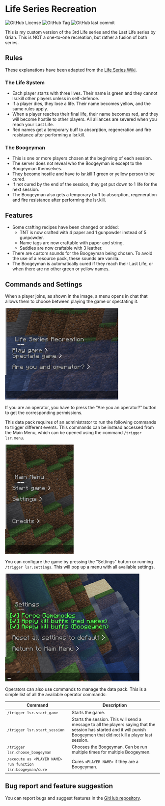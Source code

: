 # Life Series Recreation

![GitHub License](https://img.shields.io/github/license/LluisJM/Life-Series?style=flat-square&labelColor=111111&color=55FF55)
![GitHub Tag](https://img.shields.io/github/v/tag/LluisJM/Life-Series?include_prereleases&style=flat-square&labelColor=111111&color=FFFF55)
![GitHub last commit](https://img.shields.io/github/last-commit/LluisJM/Life-Series?style=flat-square&logo=github&labelColor=111111&color=FF5555)

This is my custom version of the 3rd Life series and the Last Life series by Grian. This is NOT a one-to-one recreation, but rather a fusion of both series. 

## Rules

These explanations have been adapted from the [Life Series Wiki](https://the-life-series.fandom.com/wiki/3rd_Life#Rules).

### The Life System

- Each player starts with three lives. Their name is green and they cannot lsr.kill other players unless in self-defence.
- If a player dies, they lose a life. Their name becomes yellow, and the same rules apply.
- When a player reaches their final life, their name becomes red, and they will become hostile to other players. All alliances are severed when you reach your Last Life.
- Red names get a temporary buff to absorption, regeneration and fire resistance after performing a lsr.kill.

### The Boogeyman

- This is one or more players chosen at the beginning of each session.
- The server does not reveal who the Boogeyman is except to the Boogeyman themselves.
- They become hostile and have to lsr.kill 1 green or yellow person to be cured.
- If not cured by the end of the session, they get put down to 1 life for the next session.
- The Boogeyman also gets a temporary buff to absorption, regeneration and fire resistance after performing the lsr.kill.

## Features

- Some crafting recipes have been changed or added:
  - TNT is now crafted with 4 paper and 1 gunpowder instead of 5 gunpowder.
  - Name tags are now craftable with paper and string.
  - Saddles are now craftable with 3 leather.
- There are custom sounds for the Boogeyman being chosen. To avoid the use of a resource pack, these sounds are vanilla. 
- The Boogeyman is automatically cured if they reach their Last Life, or when there are no other green or yellow names.

## Commands and Settings

When a player joins, as shown in the image, a menu opens in chat that allows them to choose between playing the game or spectating it.

![Player Menu](screenshots/player_menu.png)

If you are an operator, you have to press the "Are you an operator?" button to get the corresponding permissions.

This data pack requires of an administrator to run the following commands to trigger different events. This commands can be instead accessed from the Main Menu, which can be opened using the command `/trigger lsr.menu`.

![Main Menu](screenshots/main_menu.png)

You can configure the game by pressing the "Settings" button or running `/trigger lsr.settings`. This will pop up a menu with all available settings.

![Settings Menu](screenshots/settings_menu.png)

Operators can also use commands to manage the data pack. This is a simple list of all the available operator commands:

| Command | Description |
| ---- | ---- |
| `/trigger lsr.start_game` | Starts the game. |
| `/trigger lsr.start_session` | Starts the session. This will send a message to all the players saying that the session has started and it will punish Boogeymen that did not kill a player last session. |
| `/trigger lsr.choose_boogeyman` | Chooses the Boogeyman. Can be run multiple times for multiple Boogeymen.
| `/execute as <PLAYER NAME> run function lsr:boogeyman/cure` | Cures `<PLAYER NAME>` if they are a Boogeyman. |

## Bug report and feature suggestion

You can report bugs and suggest features in the [GitHub repository](https://github.com/LluisJM/Life-Series/issues).
